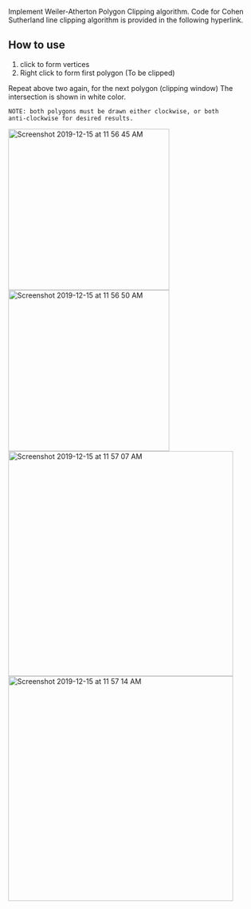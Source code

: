 Implement Weiler-Atherton Polygon Clipping algorithm. Code for Cohen Sutherland line clipping algorithm is provided in the following hyperlink.

## How to use
1. click to form vertices
2. Right click to form first polygon (To be clipped)

Repeat above two again, for the next polygon (clipping window)
The intersection is shown in white color. 

<code>NOTE: both polygons must be drawn either clockwise, or both anti-clockwise for desired results.</code>

<img width="323" alt="Screenshot 2019-12-15 at 11 56 45 AM" src="https://user-images.githubusercontent.com/26413062/70858979-133fde00-1f32-11ea-8949-6c82c6ab3109.png">
<img width="323" alt="Screenshot 2019-12-15 at 11 56 50 AM" src="https://user-images.githubusercontent.com/26413062/70858980-133fde00-1f32-11ea-9c3a-993d3e07bff4.png">
<img width="451" alt="Screenshot 2019-12-15 at 11 57 07 AM" src="https://user-images.githubusercontent.com/26413062/70858981-13d87480-1f32-11ea-85bf-fa6b18e4eccd.png">
<img width="451" alt="Screenshot 2019-12-15 at 11 57 14 AM" src="https://user-images.githubusercontent.com/26413062/70858982-13d87480-1f32-11ea-8227-76b8e94c1e5d.png">

